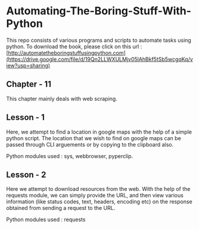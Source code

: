 # Automating-The-Boring-Stuff-With-Python

This repo consists of various programs and scripts to automate tasks using python. To download the book, please click on this url : [http://automatetheboringstuffusingpython.com](https://drive.google.com/file/d/19Qn2LLWXULMjv05lAhBkf5tSb5wcgqKq/view?usp=sharing)

## Chapter - 11

This chapter mainly deals with web scraping. 

## Lesson - 1

Here, we attempt to find a location in google maps with the help of a simple python script. The location that we wish to find on google maps can be passed through CLI arguements or by copying to the clipboard also. 

Python modules used : sys, webbrowser, pyperclip. 


## Lesson - 2

Here we attempt to download resources from the web. With the help of the requests module, we can simply provide the URL, and then view various information (like status codes, text, headers, encoding etc) on the response obtained from sending a request to the URL. 

Python modules used : requests
